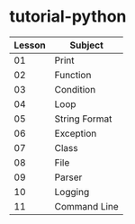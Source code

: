 # tutorial-python

Lesson | Subject
--- | ---
01 | Print
02 | Function
03 | Condition
04 | Loop
05 | String Format
06 | Exception
07 | Class
08 | File
09 | Parser
10 | Logging
11 | Command Line
